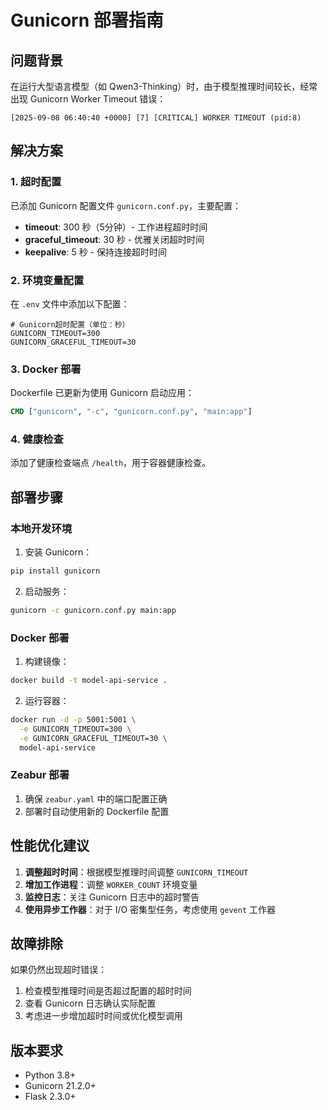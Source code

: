 # Gunicorn 部署指南

## 问题背景

在运行大型语言模型（如 Qwen3-Thinking）时，由于模型推理时间较长，经常出现 Gunicorn Worker Timeout 错误：

```
[2025-09-08 06:40:40 +0000] [7] [CRITICAL] WORKER TIMEOUT (pid:8)
```

## 解决方案

### 1. 超时配置

已添加 Gunicorn 配置文件 `gunicorn.conf.py`，主要配置：

- **timeout**: 300 秒（5分钟）- 工作进程超时时间
- **graceful_timeout**: 30 秒 - 优雅关闭超时时间
- **keepalive**: 5 秒 - 保持连接超时时间

### 2. 环境变量配置

在 `.env` 文件中添加以下配置：

```env
# Gunicorn超时配置（单位：秒）
GUNICORN_TIMEOUT=300
GUNICORN_GRACEFUL_TIMEOUT=30
```

### 3. Docker 部署

Dockerfile 已更新为使用 Gunicorn 启动应用：

```dockerfile
CMD ["gunicorn", "-c", "gunicorn.conf.py", "main:app"]
```

### 4. 健康检查

添加了健康检查端点 `/health`，用于容器健康检查。

## 部署步骤

### 本地开发环境

1. 安装 Gunicorn：
```bash
pip install gunicorn
```

2. 启动服务：
```bash
gunicorn -c gunicorn.conf.py main:app
```

### Docker 部署

1. 构建镜像：
```bash
docker build -t model-api-service .
```

2. 运行容器：
```bash
docker run -d -p 5001:5001 \
  -e GUNICORN_TIMEOUT=300 \
  -e GUNICORN_GRACEFUL_TIMEOUT=30 \
  model-api-service
```

### Zeabur 部署

1. 确保 `zeabur.yaml` 中的端口配置正确
2. 部署时自动使用新的 Dockerfile 配置

## 性能优化建议

1. **调整超时时间**：根据模型推理时间调整 `GUNICORN_TIMEOUT`
2. **增加工作进程**：调整 `WORKER_COUNT` 环境变量
3. **监控日志**：关注 Gunicorn 日志中的超时警告
4. **使用异步工作器**：对于 I/O 密集型任务，考虑使用 `gevent` 工作器

## 故障排除

如果仍然出现超时错误：

1. 检查模型推理时间是否超过配置的超时时间
2. 查看 Gunicorn 日志确认实际配置
3. 考虑进一步增加超时时间或优化模型调用

## 版本要求

- Python 3.8+
- Gunicorn 21.2.0+
- Flask 2.3.0+